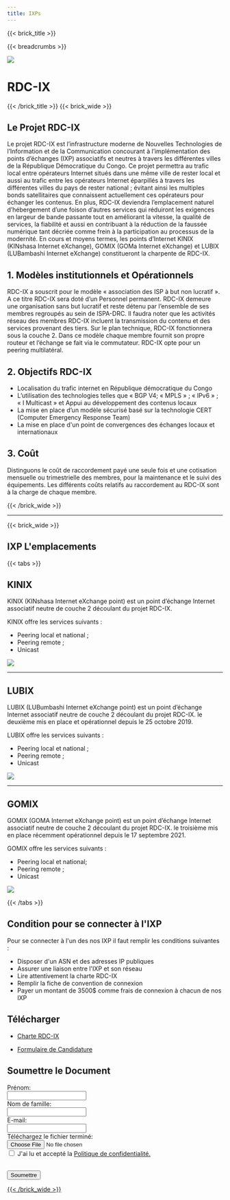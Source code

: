 ```yaml
---
title: IXPs
---
```


{{< brick_title >}}

{{< breadcrumbs >}}

![](/uploads/photos/bricks.png)

# RDC-IX

{{< /brick_title >}}
{{< brick_wide >}}

## Le Projet RDC-IX

Le projet RDC-IX est l’infrastructure moderne de Nouvelles Technologies de l’Information et de la Communication concourant à l’implémentation des points d’échanges (IXP) associatifs et neutres à travers les différentes villes de la République Démocratique du Congo. Ce projet permettra au trafic local entre opérateurs Internet situés dans une même ville de rester local et aussi au trafic entre les opérateurs Internet éparpillés à travers les différentes villes du pays de rester national ; évitant ainsi les multiples bonds satellitaires que connaissent actuellement ces opérateurs pour échanger les contenus. En plus, RDC-IX deviendra l’emplacement naturel d’hébergement d’une foison d’autres services qui réduiront les exigences en largeur de bande passante tout en améliorant la vitesse, la qualité de services, la fiabilité et aussi en contribuant à la réduction de la faussée numérique tant décriée comme frein à la participation au processus de la modernité. En cours et moyens termes, les points d’Internet KINIX (KINshasa Internet eXchange), GOMIX (GOMa Internet eXchange) et LUBIX (LUBambashi Internet eXchange) constitueront la charpente de RDC-IX.

## 1. Modèles institutionnels et Opérationnels

RDC-IX a souscrit pour le modèle « association des ISP à but non lucratif ». A ce titre  RDC-IX sera doté d’un Personnel permanent. RDC-IX demeure une organisation sans but lucratif et reste détenu par l’ensemble de ses membres regroupés au sein de ISPA-DRC. Il faudra noter que les activités réseau des membres RDC-IX incluent la transmission du contenu et des services provenant des tiers.
Sur le plan technique, RDC-IX fonctionnera sous la couche 2. Dans ce modèle chaque membre fournit son propre routeur et l’échange se fait via le commutateur. RDC-IX opte pour un peering multilatéral.

## 2. Objectifs RDC-IX

- Localisation du trafic internet en République démocratique du Congo
- L’utilisation des technologies telles que « BGP V4; « MPLS » ; « IPv6 » ; « I Multicast » et Appui au développement des contenus locaux
- La mise en place d’un modèle sécurisé basé sur la technologie CERT (Computer Emergency Response Team)
- La mise en place d'un point de convergences des échanges locaux et internationaux

## 3. Coût

Distinguons le coût de raccordement payé une seule fois et une cotisation mensuelle ou trimestrielle des membres, pour la maintenance et le suivi des équipements. Les différents coûts relatifs au raccordement au RDC-IX sont à la charge de chaque membre.
 
{{< /brick_wide >}}

---
{{< brick_wide >}}

## IXP L'emplacements

{{< tabs >}}

## KINIX

KINIX (KINshasa Internet eXchange point) est un point d’échange Internet associatif neutre de couche 2 découlant du projet RDC-IX.

KINIX offre les services suivants :
- Peering local et national ;
- Peering remote ;
- Unicast

![](/uploads/brancheslogos/KINIX.png)

---
## LUBIX

LUBIX (LUBumbashi Internet eXchange point) est un point d’échange Internet associatif neutre de couche 2 découlant du projet RDC-IX. le deuxième mis en place et opérationnel depuis le 25 octobre 2019.

LUBIX  offre les services suivants :
- Peering local et national ;
- Peering remote ;
- Unicast
 

![](/uploads/brancheslogos/LUBIX.png)

---
## GOMIX

GOMIX (GOMA Internet eXchange point) est un point d’échange Internet associatif neutre de couche 2 découlant du projet RDC-IX. le troisième mis en place récemment opérationnel depuis le 17 septembre 2021.

GOMIX  offre les services suivants :
- Peering local et national;
- Peering remote ;
- Unicast

![](/uploads/brancheslogos/GOMIX.png)

{{< /tabs >}}

## Condition pour se connecter à l'IXP

Pour se connecter à l'un des nos IXP il faut remplir les conditions suivantes :

- Disposer d'un ASN et des adresses IP publiques
- Assurer une liaison entre l'IXP et son réseau
- Lire attentivement la charte RDC-IX
- Remplir la fiche de convention de connexion
- Payer un montant de 3500$ comme frais de connexion à chacun de nos IXP

## Télécharger

- <a class="has_icon" href=http://localhost:1313/uploads/documents/CHARTE.RDC-IX.pdf>Charte RDC-IX</a>
<!-- ![ISPA-DRC International Regulations Document]<uploads/documents/CHARTE.RDC-IX.pdf> -->

- <a class="has_icon" href=http://localhost:1313/uploads/documents/FICHE.D.ADHESION.ISPA-DRC1.pdf>Formulaire de Candidature</a>
<!-- ![Formulaire de Candidature] <uploads/documents/IFICHE.D.ADHESION.ISPA-DRC1.pdf> -->

## Soumettre le Document

<form>
  <label for="fname">Prénom:</label><br>
  <input type="text" id="fname" name="fname"><br>
  <label for="lname">Nom de famille:</label><br>
  <input type="text" id="lname" name="lname"><br>
   <label for="email">E-mail:</label><br>
  <input type="text" id="email" name="email"><br>
  <label for="file">Téléchargez le fichier terminé:</label><br>
  <input type="file" id="myFile" name="filename"><br>
  <input type="checkbox" id="checkbox" name="agree" value="agree">
  <label for="Agree"> J'ai lu et accepté la <a href="/privacy-policy">Politique de confidentialité.</p><br>
</label><div class="mb-10 flex items-start gap-2">
</label><button type="submit">Soumettre</button>
</form>

{{< /brick_wide >}}